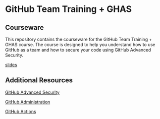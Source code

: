 # GitHub Team Training + GHAS

## Courseware

This repository contains the courseware for the GitHub Team Training + GHAS course. The course is designed to help you understand how to use GitHub as a team and how to secure your code using GitHub Advanced Security.

[slides](https://github.com/Atmosera-adv-sec-prep/courseware/blob/main/security-team-training.pdf)

## Additional Resources

[GitHub Advanced Security](https://learn.microsoft.com/en-us/users/githubtraining/collections/rqymc6yw8q5rey)

[GitHub Administration](https://learn.microsoft.com/en-us/users/githubtraining/collections/mom7u1gzjdxw03)

[GitHub Actions](https://learn.microsoft.com/en-us/users/githubtraining/collections/n5p4a5z7keznp5)




